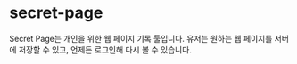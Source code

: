 # secret-page
Secret Page는 개인을 위한 웹 페이지 기록 툴입니다.
유저는 원하는 웹 페이지를 서버에 저장할 수 있고, 언제든 로그인해 다시 볼 수 있습니다.

